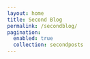 ```yaml
---
layout: home
title: Second Blog
permalink: /secondblog/
pagination:
  enabled: true
  collection: secondposts
---
```

